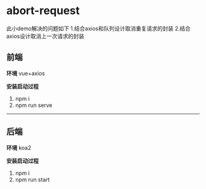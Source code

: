 # abort-request
此小demo解决的问题如下
1.结合axios和队列设计取消重复请求的封装
2.结合axios设计取消上一次请求的封装

## 前端

**环境**
vue+axios

**安装启动过程**
1. npm i
2. npm run serve

-------------------------------------------

## 后端

**环境**
koa2

**安装启动过程**
1. npm i
2. npm run start
